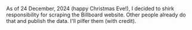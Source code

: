 As of 24 December, 2024 (happy Christmas Eve!), I decided to shirk
responsibility for scraping the Billboard website. Other people
already do that and publish the data. I'll pilfer them (with credit).